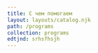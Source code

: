 ```yaml
---
title: С чем помогаем
layout: layouts/catalog.njk
path: /programs
collection: programs
edtjnd: srhsfhsjh
---
```

